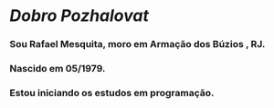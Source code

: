 #  _**Dobro Pozhalovat**_
### Sou Rafael Mesquita, moro em Armação dos Búzios , RJ.
### Nascido em 05/1979.
### Estou iniciando os estudos em programação.

